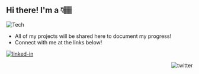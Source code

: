 ## Hi there! I'm a 👇🏽
![Tech](https://media.giphy.com/media/jQoMk4rOThGxC9EmaV/source.gif)
-   All of my projects will be shared here to document my progress!
-   Connect with me at the links below!

[<img align="center" alt="linked-in" src="https://img.shields.io/badge/linkedin-%230077B5.svg?&style=for-the-badge&logo=linkedin&logoColor=white" />](https://www.linkedin.com/in/miqelle)<br>

[<img align="right" alt="twitter" src="https://img.shields.io/badge/twitter-%231DA1F2.svg?&style=for-the-badge&logo=twitter&logoColor=white" />](https://twitter.com/Coderm6)

